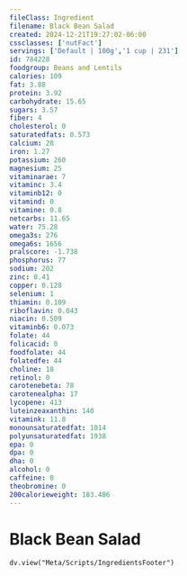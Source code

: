 ```yaml
---
fileClass: Ingredient
filename: Black Bean Salad
created: 2024-12-21T19:27:02-06:00
cssclasses: ['nutFact']
servings: ['Default | 100g','1 cup | 231']
id: 784228
foodgroup: Beans and Lentils
calories: 109
fat: 3.88
protein: 3.92
carbohydrate: 15.65
sugars: 3.57
fiber: 4
cholesterol: 0
saturatedfats: 0.573
calcium: 28
iron: 1.27
potassium: 260
magnesium: 25
vitaminarae: 7
vitaminc: 3.4
vitaminb12: 0
vitamind: 0
vitamine: 0.8
netcarbs: 11.65
water: 75.28
omega3s: 276
omega6s: 1656
pralscore: -1.738
phosphorus: 77
sodium: 202
zinc: 0.41
copper: 0.128
selenium: 1
thiamin: 0.109
riboflavin: 0.043
niacin: 0.509
vitaminb6: 0.073
folate: 44
folicacid: 0
foodfolate: 44
folatedfe: 44
choline: 18
retinol: 0
carotenebeta: 78
carotenealpha: 17
lycopene: 413
luteinzeaxanthin: 140
vitamink: 11.8
monounsaturatedfat: 1014
polyunsaturatedfat: 1938
epa: 0
dpa: 0
dha: 0
alcohol: 0
caffeine: 0
theobromine: 0
200calorieweight: 183.486
---
```


# Black Bean Salad

```dataviewjs
dv.view("Meta/Scripts/IngredientsFooter")
```